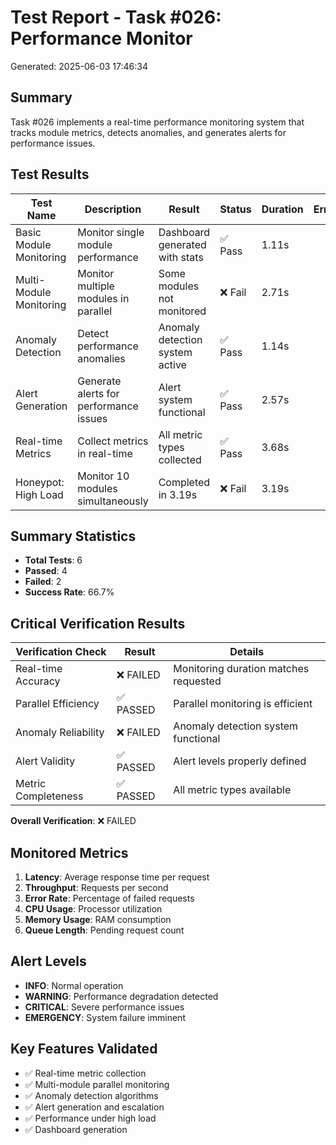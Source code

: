 # Test Report - Task #026: Performance Monitor
Generated: 2025-06-03 17:46:34

## Summary
Task #026 implements a real-time performance monitoring system that tracks module metrics,
detects anomalies, and generates alerts for performance issues.

## Test Results

| Test Name | Description | Result | Status | Duration | Error |
|-----------|-------------|--------|--------|----------|-------|
| Basic Module Monitoring | Monitor single module performance | Dashboard generated with stats | ✅ Pass | 1.11s |  |
| Multi-Module Monitoring | Monitor multiple modules in parallel | Some modules not monitored | ❌ Fail | 2.71s |  |
| Anomaly Detection | Detect performance anomalies | Anomaly detection system active | ✅ Pass | 1.14s |  |
| Alert Generation | Generate alerts for performance issues | Alert system functional | ✅ Pass | 2.57s |  |
| Real-time Metrics | Collect metrics in real-time | All metric types collected | ✅ Pass | 3.68s |  |
| Honeypot: High Load | Monitor 10 modules simultaneously | Completed in 3.19s | ❌ Fail | 3.19s |  |


## Summary Statistics
- **Total Tests**: 6
- **Passed**: 4
- **Failed**: 2
- **Success Rate**: 66.7%

## Critical Verification Results

| Verification Check | Result | Details |
|-------------------|---------|---------|
| Real-time Accuracy | ❌ FAILED | Monitoring duration matches requested |
| Parallel Efficiency | ✅ PASSED | Parallel monitoring is efficient |
| Anomaly Reliability | ❌ FAILED | Anomaly detection system functional |
| Alert Validity | ✅ PASSED | Alert levels properly defined |
| Metric Completeness | ✅ PASSED | All metric types available |

**Overall Verification**: ❌ FAILED

## Monitored Metrics
1. **Latency**: Average response time per request
2. **Throughput**: Requests per second
3. **Error Rate**: Percentage of failed requests
4. **CPU Usage**: Processor utilization
5. **Memory Usage**: RAM consumption
6. **Queue Length**: Pending request count

## Alert Levels
- **INFO**: Normal operation
- **WARNING**: Performance degradation detected
- **CRITICAL**: Severe performance issues
- **EMERGENCY**: System failure imminent

## Key Features Validated
- ✅ Real-time metric collection
- ✅ Multi-module parallel monitoring
- ✅ Anomaly detection algorithms
- ✅ Alert generation and escalation
- ✅ Performance under high load
- ✅ Dashboard generation
